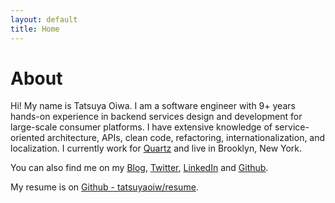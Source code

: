 ```yaml
---
layout: default
title: Home
---
```


# About 

Hi! My name is Tatsuya Oiwa. I am a software engineer with 9+ years hands-on experience in backend services design and development for large-scale consumer platforms. I have extensive knowledge of service-oriented architecture, APIs, clean code, refactoring, internationalization, and localization. I currently work for [Quartz](https://qz.com/) and live in Brooklyn, New York.

You can also find me on my [Blog](https://tatsuyaoiw.com/en/), [Twitter](https://twitter.com/tatsuyaoiw), [LinkedIn](https://www.linkedin.com/in/tatsuyaoiw) and [Github](https://github.com/tatsuyaoiw).

My resume is on [Github - tatsuyaoiw/resume](https://github.com/tatsuyaoiw/resume).

<!-- <div class="posts">
  {% for post in paginator.posts %}
  <article class="post">
    <h1 class="post-title">
      <a href="{{ site.baseurl }}{{ post.url }}">
        {{ post.title }}
      </a>
    </h1>

    <time datetime="{{ post.date | date_to_xmlschema }}" class="post-date">{{ post.date | date_to_string }}</time>

    {{ post.content }}
  </article>
  {% endfor %}
</div>

<div class="pagination">
  {% if paginator.next_page %}
    <a class="pagination-item older" href="{{ paginator.next_page_path | prepend: site.baseurl }}">Older</a>
  {% else %}
    <span class="pagination-item older">Older</span>
  {% endif %}
  {% if paginator.previous_page %}
    <a class="pagination-item newer" href="{{ paginator.previous_page_path | prepend: site.baseurl }}">Newer</a>
  {% else %}
    <span class="pagination-item newer">Newer</span>
  {% endif %}
</div>
 -->